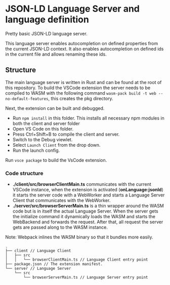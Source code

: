 # JSON-LD Language Server and language definition

Pretty basic JSON-LD language server. 

This language server enables autocompletion on defined properties from the current JSON-LD context.
It also enables autocompletion on defined ids in the current file and allows renaming these ids.

## Structure

The main language server is written in Rust and can be found at the root of this repository.
To build the VSCode extension the server needs to be compiled to WASM with the following command `wasm-pack build -t web --no-default-features`, this creates the pkg directory.

Next, the extension can be built and debugged.
- Run `npm install` in this folder. This installs all necessary npm modules in both the client and server folder
- Open VS Code on this folder.
- Press Ctrl+Shift+B to compile the client and server.
- Switch to the Debug viewlet.
- Select `Launch Client` from the drop down.
- Run the launch config.

Run `vsce package` to build the VsCode extension.


### Code structure 

- __./client/src/browserClientMain.ts__ communicates with the current VSCode instance, when the extension is activated (__onLanguage:jsonld__) it starts the server code with a WebWorker and starts a Language Server Client that communicates with the WebWorker.
- __./server/src/browserServerMain.ts__ is a thin wrapper around the WASM code but is in itself the actual Language Server. When the server gets the initialize command it dynamically loads the WASM and starts the WebBackend and forwards the request. After that, all request the server gets are passed along to the WASM instance.

Note: Webpack inlines the WASM binary so that it bundles more easily.

```
.
├── client // Language Client
│   ├── src
│   │   └── browserClientMain.ts // Language Client entry point
├── package.json // The extension manifest.
└── server // Language Server
    └── src
        └── browserServerMain.ts // Language Server entry point
```

